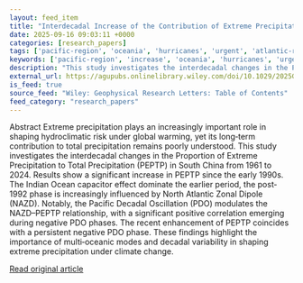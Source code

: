 ```yaml
---
layout: feed_item
title: "Interdecadal Increase of the Contribution of Extreme Precipitation in June in South China"
date: 2025-09-16 09:03:11 +0000
categories: [research_papers]
tags: ['pacific-region', 'oceania', 'hurricanes', 'urgent', 'atlantic-region', 'year-2024']
keywords: ['pacific-region', 'increase', 'oceania', 'hurricanes', 'urgent', 'atlantic-region', 'interdecadal', 'contribution']
description: "This study investigates the interdecadal changes in the Proportion of Extreme Precipitation to Total Precipitation (PEPTP) in South China from 1961 to 2024"
external_url: https://agupubs.onlinelibrary.wiley.com/doi/10.1029/2025GL117366?af=R
is_feed: true
source_feed: "Wiley: Geophysical Research Letters: Table of Contents"
feed_category: "research_papers"
---
```


Abstract Extreme precipitation plays an increasingly important role in shaping hydroclimatic risk under global warming, yet its long‐term contribution to total precipitation remains poorly understood. This study investigates the interdecadal changes in the Proportion of Extreme Precipitation to Total Precipitation (PEPTP) in South China from 1961 to 2024. Results show a significant increase in PEPTP since the early 1990s. The Indian Ocean capacitor effect dominate the earlier period, the post‐1992 phase is increasingly influenced by North Atlantic Zonal Dipole (NAZD). Notably, the Pacific Decadal Oscillation (PDO) modulates the NAZD–PEPTP relationship, with a significant positive correlation emerging during negative PDO phases. The recent enhancement of PEPTP coincides with a persistent negative PDO phase. These findings highlight the importance of multi‐oceanic modes and decadal variability in shaping extreme precipitation under climate change.

[Read original article](https://agupubs.onlinelibrary.wiley.com/doi/10.1029/2025GL117366?af=R)
